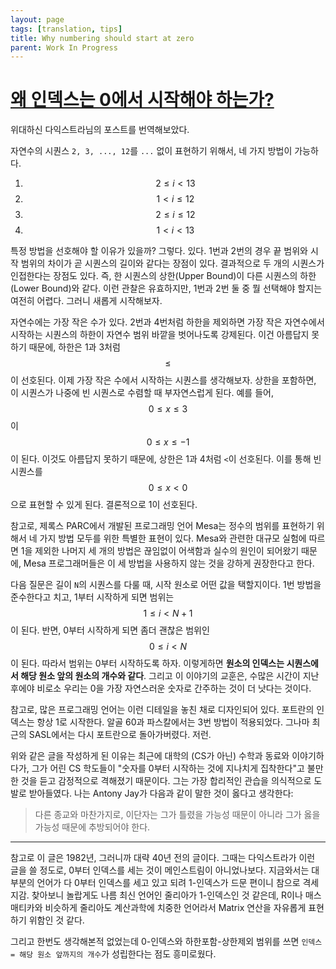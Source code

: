 ```yaml
---
layout: page
tags: [translation, tips]
title: Why numbering should start at zero
parent: Work In Progress
---
```


# [왜 인덱스는 0에서 시작해야 하는가?](https://www.cs.utexas.edu/users/EWD/transcriptions/EWD08xx/EWD831.html)

 위대하신 다익스트라님의 포스트를 번역해보았다.

 자연수의 시퀀스 `2, 3, ..., 12`를 `...` 없이 표현하기 위해서, 네 가지
 방법이 가능하다.

 1. $$ 2 \leq i < 13 $$
 2. $$ 1 < i \leq 12 $$
 3. $$ 2 \leq i \leq 12 $$
 4. $$ 1 < i < 13 $$

 특정 방법을 선호해야 할 이유가 있을까? 그렇다. 있다. 1번과 2번의 경우
 끝 범위와 시작 범위의 차이가 곧 시퀀스의 길이와 같다는 장점이
 있다. 결과적으로 두 개의 시퀀스가 인접한다는 장점도 있다. 즉, 한
 시퀀스의 상한(Upper Bound)이 다른 시퀀스의 하한(Lower Bound)와
 같다. 이런 관찰은 유효하지만, 1번과 2번 둘 중 뭘 선택해야 할지는
 여전히 어렵다. 그러니 새롭게 시작해보자.

 자연수에는 가장 작은 수가 있다. 2번과 4번처럼 하한을 제외하면 가장
 작은 자연수에서 시작하는 시퀀스의 하한이 자연수 범위 바깥을
 벗어나도록 강제된다. 이건 아름답지 못하기 때문에, 하한은 1과 3처럼 $$
 \leq $$이 선호된다. 이제 가장 작은 수에서 시작하는 시퀀스를
 생각해보자. 상한을 포함하면, 이 시퀀스가 나중에 빈 시퀀스로 수렴할 때
 부자연스럽게 된다. 예를 들어, $$ 0 \leq x \leq 3 $$ 이 $$ 0 \leq x
 \leq -1 $$이 된다. 이것도 아름답지 못하기 때문에, 상한은 1과 4처럼
 `<`이 선호된다. 이를 통해 빈 시퀀스를 $$ 0 \leq x < 0 $$ 으로 표현할
 수 있게 된다. 결론적으로 1이 선호된다.

 참고로, 제록스 PARC에서 개발된 프로그래밍 언어 Mesa는 정수의 범위를
 표현하기 위해서 네 가지 방법 모두를 위한 특별한 표현이 있다. Mesa와
 관련한 대규모 실험에 따르면 1을 제외한 나머지 세 개의 방법은 끊임없이
 어색함과 실수의 원인이 되어왔기 때문에, Mesa 프로그래머들은 이 세
 방법을 사용하지 않는 것을 강하게 권장한다고 한다.

 다음 질문은 길이 `N`의 시퀀스를 다룰 때, 시작 원소로 어떤 값을
 택할지이다. 1번 방법을 준수한다고 치고, 1부터 시작하게 되면 범위는 $$
 1 \leq i < N + 1 $$이 된다. 반면, 0부터 시작하게 되면 좀더 괜찮은
 범위인 $$ 0 \leq i < N $$이 된다. 따라서 범위는 0부터 시작하도록
 하자. 이렇게하면 **원소의 인덱스는 시퀀스에서 해당 원소 앞의 원소의
 개수와 같다**. 그리고 이 이야기의 교훈은, 수많은 시간이 지난 후에야
 비로소 우리는 0을 가장 자연스러운 숫자로 간주하는 것이 더 낫다는
 것이다.

 참고로, 많은 프로그래밍 언어는 이런 디테일을 놓친 채로 디자인되어
 있다. 포트란의 인덱스는 항상 1로 시작한다. 알골 60과 파스칼에서는 3번
 방법이 적용되었다. 그나마 최근의 SASL에서는 다시 포트란으로
 돌아가버렸다. 저런.

 위와 같은 글을 작성하게 된 이유는 최근에 대학의 (CS가 아닌) 수학과
 동료와 이야기하다가, 그가 어린 CS 학도들이 "숫자를 0부터 시작하는
 것에 지나치게 집착한다"고 불만한 것을 듣고 감정적으로 격해졌기
 때문이다. 그는 가장 합리적인 관습을 의식적으로 도발로
 받아들였다. 나는 Antony Jay가 다음과 같이 말한 것이 옳다고 생각한다:

> 다른 종교와 마찬가지로, 이단자는 그가 틀렸을 가능성 때문이 아니라
> 그가 옳을 가능성 때문에 추방되어야 한다.


---

 참고로 이 글은 1982년, 그러니까 대략 40년 전의 글이다. 그때는
 다익스트라가 이런 글을 쓸 정도로, 0부터 인덱스를 세는 것이
 메인스트림이 아니었나보다. 지금와서는 대부분의 언어가 다 0부터
 인덱스를 세고 있고 되려 1-인덱스가 드문 편이니 참으로
 격세지감. 찾아보니 놀랍게도 나름 최신 언어인 줄리아가 1-인덱스인 것
 같은데, R이나 매스매티카와 비슷하게 줄리아도 계산과학에 치중한
 언어라서 Matrix 연산을 자유롭게 표현하기 위함인 것 같다.


 그리고 한번도 생각해본적 없었는데 0-인덱스와 하한포함-상한제외 범위를
 쓰면 `인덱스 = 해당 원소 앞까지의 개수`가 성립한다는 점도 흥미로웠다.
